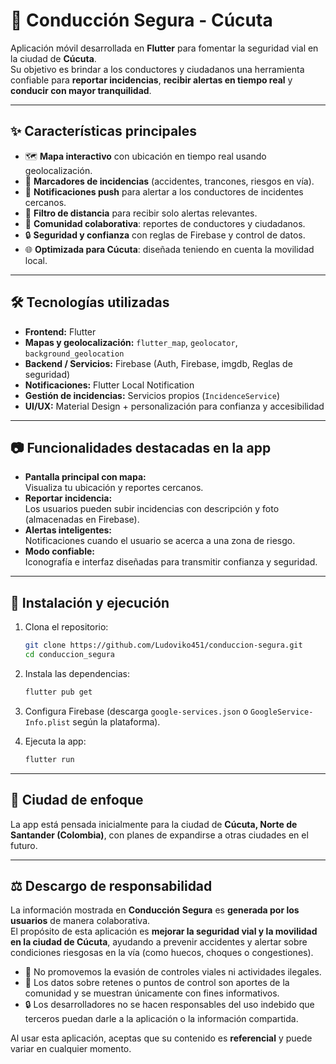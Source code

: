 # 🚦 Conducción Segura - Cúcuta

Aplicación móvil desarrollada en **Flutter** para fomentar la seguridad vial en la ciudad de **Cúcuta**.  
Su objetivo es brindar a los conductores y ciudadanos una herramienta confiable para **reportar incidencias**, **recibir alertas en tiempo real** y **conducir con mayor tranquilidad**.

---

## ✨ Características principales

- 🗺️ **Mapa interactivo** con ubicación en tiempo real usando geolocalización.
- 📍 **Marcadores de incidencias** (accidentes, trancones, riesgos en vía).
- 🚨 **Notificaciones push** para alertar a los conductores de incidentes cercanos.
- 🧭 **Filtro de distancia** para recibir solo alertas relevantes.
- 🤝 **Comunidad colaborativa**: reportes de conductores y ciudadanos.
- 🔒 **Seguridad y confianza** con reglas de Firebase y control de datos.
- 🌐 **Optimizada para Cúcuta**: diseñada teniendo en cuenta la movilidad local.

---

## 🛠️ Tecnologías utilizadas

- **Frontend:** Flutter
- **Mapas y geolocalización:** `flutter_map`, `geolocator`, `background_geolocation`
- **Backend / Servicios:** Firebase (Auth, Firebase, imgdb, Reglas de seguridad)
- **Notificaciones:** Flutter Local Notification
- **Gestión de incidencias:** Servicios propios (`IncidenceService`)
- **UI/UX:** Material Design + personalización para confianza y accesibilidad

---

## 📷 Funcionalidades destacadas en la app

- **Pantalla principal con mapa:**  
  Visualiza tu ubicación y reportes cercanos.
- **Reportar incidencia:**  
  Los usuarios pueden subir incidencias con descripción y foto (almacenadas en Firebase).
- **Alertas inteligentes:**  
  Notificaciones cuando el usuario se acerca a una zona de riesgo.
- **Modo confiable:**  
  Iconografía e interfaz diseñadas para transmitir confianza y seguridad.

---

## 🚀 Instalación y ejecución

1. Clona el repositorio:
   ```bash
   git clone https://github.com/Ludoviko451/conduccion-segura.git
   cd conduccion_segura

2. Instala las dependencias:

   ```bash
   flutter pub get
   ```
3. Configura Firebase (descarga `google-services.json` o `GoogleService-Info.plist` según la plataforma).
4. Ejecuta la app:

   ```bash
   flutter run
   ```

---

## 📍 Ciudad de enfoque

La app está pensada inicialmente para la ciudad de **Cúcuta, Norte de Santander (Colombia)**, con planes de expandirse a otras ciudades en el futuro.

---

## ⚖️ Descargo de responsabilidad

La información mostrada en **Conducción Segura** es **generada por los usuarios** de manera colaborativa.  
El propósito de esta aplicación es **mejorar la seguridad vial y la movilidad en la ciudad de Cúcuta**, ayudando a prevenir accidentes y alertar sobre condiciones riesgosas en la vía (como huecos, choques o congestiones).  

- 🚫 No promovemos la evasión de controles viales ni actividades ilegales.  
- 📌 Los datos sobre retenes o puntos de control son aportes de la comunidad y se muestran únicamente con fines informativos.  
- 🔒 Los desarrolladores no se hacen responsables del uso indebido que terceros puedan darle a la aplicación o la información compartida.  

Al usar esta aplicación, aceptas que su contenido es **referencial** y puede variar en cualquier momento.
